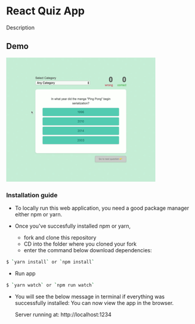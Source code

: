 # React Quiz App 
Description

## Demo
<img src="./demo/demo.gif" width="400">

### Installation guide

* To locally run this web application, you need a good package manager either npm or yarn. 

* Once you've succesfully installed npm or yarn,
  - fork and clone this repository
  - CD into the folder where you cloned your fork
  - enter the command below download dependencies:
```sh
$ `yarn install` or `npm install` 
```
* Run app

```sh
$ `yarn watch` or `npm run watch` 
```
* You will see the below message in terminal if everything was successfully installed:
You can now view the app in the browser.

  Server running at: http://localhost:1234